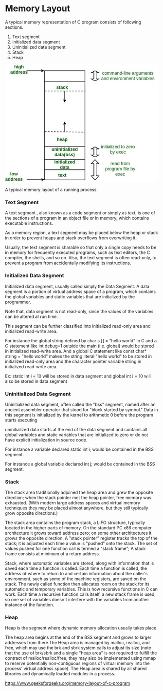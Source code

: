 # Memory Layout

A typical memory representation of C program consists of following sections.

1. Text segment
2. Initialized data segment
3. Uninitialized data segment
4. Stack
5. Heap

![image](../../media/Memory-Layout-image1.jpg)

A typical memory layout of a running process

### Text Segment

A text segment , also known as a code segment or simply as text, is one of the sections of a program in an object file or in memory, which contains executable instructions.

As a memory region, a text segment may be placed below the heap or stack in order to prevent heaps and stack overflows from overwriting it.

Usually, the text segment is sharable so that only a single copy needs to be in memory for frequently executed programs, such as text editors, the C compiler, the shells, and so on. Also, the text segment is often read-only, to prevent a program from accidentally modifying its instructions.

### Initialized Data Segment

Initialized data segment, usually called simply the Data Segment. A data segment is a portion of virtual address space of a program, which contains the global variables and static variables that are initialized by the programmer.

Note that, data segment is not read-only, since the values of the variables can be altered at run time.

This segment can be further classified into initialized read-only area and initialized read-write area.

For instance the global string defined by char s [] = "hello world" in C and a C statement like int debug=1 outside the main (i.e. global) would be stored in initialized read-write area. And a global C statement like const char* string = "hello world" makes the string literal "hello world" to be stored in initialized read-only area and the character pointer variable string in initialized read-write area.

Ex: static int i = 10 will be stored in data segment and global int i = 10 will also be stored in data segment

### Uninitialized Data Segment

Uninitialized data segment, often called the "bss" segment, named after an ancient assembler operator that stood for "block started by symbol." Data in this segment is initialized by the kernel to arithmetic 0 before the program starts executing

uninitialized data starts at the end of the data segment and contains all global variables and static variables that are initialized to zero or do not have explicit initialization in source code.

For instance a variable declared static int i; would be contained in the BSS segment.

For instance a global variable declared int j; would be contained in the BSS segment.

### Stack

The stack area traditionally adjoined the heap area and grew the opposite direction; when the stack pointer met the heap pointer, free memory was exhausted. (With modern large address spaces and virtual memory techniques they may be placed almost anywhere, but they still typically grow opposite directions.)

The stack area contains the program stack, a LIFO structure, typically located in the higher parts of memory. On the standard PC x86 computer architecture it grows toward address zero; on some other architectures it grows the opposite direction. A "stack pointer" register tracks the top of the stack; it is adjusted each time a value is "pushed" onto the stack. The set of values pushed for one function call is termed a "stack frame"; A stack frame consists at minimum of a return address.

Stack, where automatic variables are stored, along with information that is saved each time a function is called. Each time a function is called, the address of where to return to and certain information about the caller's environment, such as some of the machine registers, are saved on the stack. The newly called function then allocates room on the stack for its automatic and temporary variables. This is how recursive functions in C can work. Each time a recursive function calls itself, a new stack frame is used, so one set of variables doesn't interfere with the variables from another instance of the function.

### Heap

Heap is the segment where dynamic memory allocation usually takes place.

The heap area begins at the end of the BSS segment and grows to larger addresses from there.The Heap area is managed by malloc, realloc, and free, which may use the brk and sbrk system calls to adjust its size (note that the use of brk/sbrk and a single "heap area" is not required to fulfill the contract of malloc/realloc/free; they may also be implemented using mmap to reserve potentially non-contiguous regions of virtual memory into the process' virtual address space). The Heap area is shared by all shared libraries and dynamically loaded modules in a process.

https://www.geeksforgeeks.org/memory-layout-of-c-program

